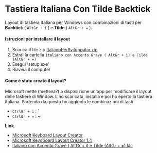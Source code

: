# Tastiera Italiana Con Tilde Backtick

Layout di tastiera Italiana per Windows con combinazioni di tasti per **Backtick** ( `AltGr + ì` ) e **Tilde** ( `AltGr + =` ).

#### Istruzioni per installare il layout
1. Scarica il file zip [ItalianoPerSviluppator.zip](https://raw.githubusercontent.com/el3um4s/Tastiera-Italiana-Con-Tilde-Backtick/master/release/ItalianoPerSviluppatori.zip)
2. Estrai la cartella `Italiano con Accento Grave ( AltGr + ì) e Tilde (AltGr + =)`
3. Esegui 'setup.exe'
4. Riavvia il computer

#### Come è stato creato il layout?

Microsoft mette (metteva?) a disposizione un'app per modificare il layout delle tastiere di Window. L'ho scaricata, installa e poi ho eperto la tastiera italiana. Partendo da questa ho aggiunto le combinazioni di tasti
* `CtrlGr + ì` : **`**
* `CtrlGr + =` : **~**

**Link**
* [Microsoft Keyboard Layout Creator](https://www.microsoft.com/en-us/download/details.aspx?id=22339)
* [Microsoft Keyoboard Layout Creator 1.4](https://github.com/el3um4s/Tastiera-Italiana-Con-Tilde-Backtick/blob/master/source/MSKLC.exe?raw=true)
* [Italiano con Accento Grave ( AltGr + ì) e Tilde (AltGr + =).klc](https://github.com/el3um4s/Tastiera-Italiana-Con-Tilde-Backtick/blob/master/source/Italiano%20con%20Accento%20Grave%20(%20AltGr%20%2B%20%C3%AC)%20e%20Tilde%20(AltGr%20%2B%20%3D).klc)
